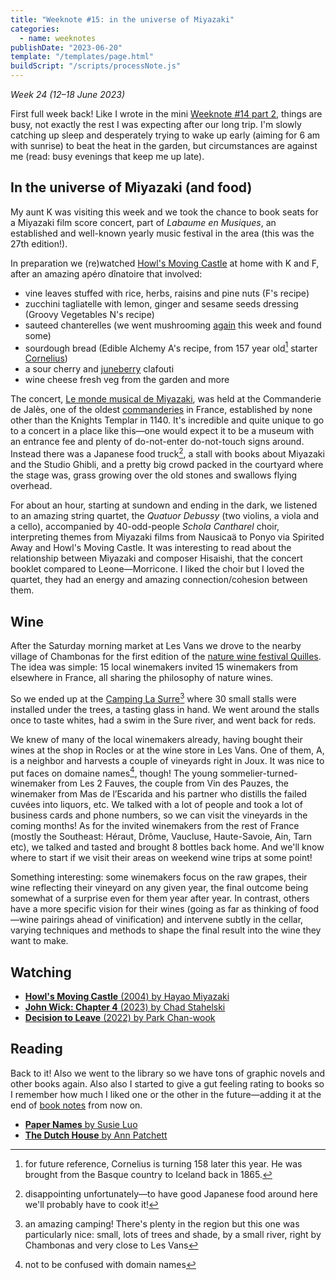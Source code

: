 ```yaml
---
title: "Weeknote #15: in the universe of Miyazaki"
categories:
  - name: weeknotes
publishDate: "2023-06-20"
template: "/templates/page.html"
buildScript: "/scripts/processNote.js"
---
```


_Week 24 (12–18 June 2023)_

First full week back! Like I wrote in the mini [Weeknote #14 part 2](/notes/weeknote-14-part-2-mushrooming/), things are busy, not exactly the rest I was expecting after our long trip. I'm slowly catching up sleep and desperately trying to wake up early (aiming for 6 am with sunrise) to beat the heat in the garden, but circumstances are against me (read: busy evenings that keep me up late).

## In the universe of Miyazaki (and food)

My aunt K was visiting this week and we took the chance to book seats for a Miyazaki film score concert, part of _Labaume en Musiques_, an established and well-known yearly music festival in the area (this was the 27th edition!).

In preparation we (re)watched [Howl's Moving Castle](/notes/howls-moving-castle-by-hayao-miyazaki/) at home with K and F, after an amazing apéro dînatoire that involved:

- vine leaves stuffed with rice, herbs, raisins and pine nuts (F's recipe)
- zucchini tagliatelle with lemon, ginger and sesame seeds dressing (Groovy Vegetables N's recipe)
- sauteed chanterelles (we went mushrooming [again](/notes/weeknote-14-part-2-mushrooming/) this week and found some)
- sourdough bread (Edible Alchemy A's recipe, from 157 year old[^1] starter [Cornelius](https://web.archive.org/web/20230619152911/https://ediblealchemy.co/sourdough/))
- a sour cherry and [juneberry](/notes/juneberry-serviceberry-saskatoon/) clafouti
- wine cheese fresh veg from the garden and more

The concert, [Le monde musical de Miyazaki](https://web.archive.org/web/20230619144924/https://labeaume-musiques.fr/edition-2023/le-monde-musical-de-miyazaki/), was held at the Commanderie de Jalès, one of the oldest [commanderies](https://en.wikipedia.org/wiki/Commandery) in France, established by none other than the Knights Templar in 1140. It's incredible and quite unique to go to a concert in a place like this—one would expect it to be a museum with an entrance fee and plenty of do-not-enter do-not-touch signs around. Instead there was a Japanese food truck[^2], a stall with books about Miyazaki and the Studio Ghibli, and a pretty big crowd packed in the courtyard where the stage was, grass growing over the old stones and swallows flying overhead.

For about an hour, starting at sundown and ending in the dark, we listened to an amazing string quartet, the _Quatuor Debussy_ (two violins, a viola and a cello), accompanied by 40-odd-people _Schola Cantharel_ choir, interpreting themes from Miyazaki films from Nausicaä to Ponyo via Spirited Away and Howl's Moving Castle. It was interesting to read about the relationship between Miyazaki and composer Hisaishi, that the concert booklet compared to Leone—Morricone. I liked the choir but I loved the quartet, they had an energy and amazing connection/cohesion between them.

## Wine

After the Saturday morning market at Les Vans we drove to the nearby village of Chambonas for the first edition of the [nature wine festival Quilles](https://www.quilleslefestival.com/). The idea was simple: 15 local winemakers invited 15 winemakers from elsewhere in France, all sharing the philosophy of nature wines.

So we ended up at the [Camping La Surre](https://www.campinglasurre.com/)[^3] where 30 small stalls were installed under the trees, a tasting glass in hand. We went around the stalls once to taste whites, had a swim in the Sure river, and went back for reds.

We knew of many of the local winemakers already, having bought their wines at the shop in Rocles or at the wine store in Les Vans. One of them, A, is a neighbor and harvests a couple of vineyards right in Joux. It was nice to put faces on domaine names[^4], though! The young sommelier-turned-winemaker from Les 2 Fauves, the couple from Vin des Pauzes, the winemaker from Mas de l’Escarida and his partner who distills the failed cuvées into liquors, etc. We talked with a lot of people and took a lot of business cards and phone numbers, so we can visit the vineyards in the coming months! As for the invited winemakers from the rest of France (mostly the Southeast: Héraut, Drôme, Vaucluse, Haute-Savoie, Ain, Tarn etc), we talked and tasted and brought 8 bottles back home. And we'll know where to start if we visit their areas on weekend wine trips at some point!

Something interesting: some winemakers focus on the raw grapes, their wine reflecting their vineyard on any given year, the final outcome being somewhat of a surprise even for them year after year. In contrast, others have a more specific vision for their wines (going as far as thinking of food—wine pairings ahead of vinification) and intervene subtly in the cellar, varying techniques and methods to shape the final result into the wine they want to make.

## Watching

- [**Howl's Moving Castle** (2004) by Hayao Miyazaki](/notes/howls-moving-castle-by-hayao-miyazaki)
- [**John Wick: Chapter 4** (2023) by Chad Stahelski](/notes/john-wick-chapter-4-by-chad-stahelski/)
- [**Decision to Leave** (2022) by Park Chan-wook](/notes/decision-to-leave-by-park-chan-wook/)

## Reading

Back to it! Also we went to the library so we have tons of graphic novels and other books again. Also also I started to give a gut feeling rating to books so I remember how much I liked one or the other in the future—adding it at the end of [book notes](/notes/?category=books) from now on.

- [**Paper Names** by Susie Luo](/notes/paper-names-by-susie-luo/)
- [**The Dutch House** by Ann Patchett](/notes/the-dutch-house-by-ann-patchett/)

[^1]: for future reference, Cornelius is turning 158 later this year. He was brought from the Basque country to Iceland back in 1865.
[^2]: disappointing unfortunately—to have good Japanese food around here we'll probably have to cook it!
[^3]: an amazing camping! There's plenty in the region but this one was particularly nice: small, lots of trees and shade, by a small river, right by Chambonas and very close to Les Vans
[^4]: not to be confused with domain names
